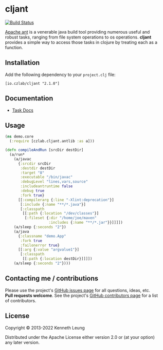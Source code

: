 # cljant

[![Build Status](https://travis-ci.org/llnek/cljant.svg?branch=master)](https://travis-ci.org/llnek/cljant)

[Apache ant][1] is a venerable java build tool providing numerous useful and 
robust tasks, ranging from file system operations to os operations.  **cljant** 
provides a simple way to access those tasks in clojure by treating each as a function.

## Installation

Add the following dependency to your `project.clj` file:

    [io.czlab/cljant "2.1.0"]

## Documentation

* [Task Docs](http://ant.apache.org/manual/index.html)

## Usage

```clojure
(ns demo.core
  (:require [czlab.cljant.antlib :as a]))

(defn compileAndRun [srcDir destDir]
  (a/run*
    (a/javac
      {:srcdir srcDir
       :destdir destDir
       :target "8"
       :executable "/bin/javac"
       :debugLevel "lines,vars,source"
       :includeantruntime false
       :debug true
       :fork true}
      [[:compilerarg {:line "-Xlint:deprecation"}]
       [:include {:name "**/*.java"}]
       [:classpath
        [[:path {:location "/dev/classes"}]
         [:fileset {:dir "/home/joe/maven"
                    :includes {:name "**/*.jar"}}]]]])
    (a/sleep {:seconds "2"})
    (a/java
      {:classname "demo.App"
       :fork true
       :failonerror true}
      [[:arg {:value "argvalue1"}]
       [:classpath
        [[:path {:location destDir}]]]])
    (a/sleep {:seconds "2"})))

```

## Contacting me / contributions

Please use the project's [GitHub issues page] for all questions, ideas, etc. **Pull requests welcome**. See the project's [GitHub contributors page] for a list of contributors.

## License

Copyright © 2013-2022 Kenneth Leung

Distributed under the Apache License either version 2.0 or (at
your option) any later version.

<!--- links -->
[1]: http://ant.apache.org/
<!--- links (repos) -->
[CHANGELOG]: https://github.com/llnek/cljant/releases
[GitHub issues page]: https://github.com/llnek/cljant/issues
[GitHub contributors page]: https://github.com/llnek/cljant/graphs/contributors

